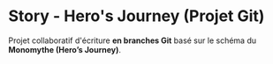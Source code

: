 # Story - Hero's Journey (Projet Git)

Projet collaboratif d'écriture **en branches Git** basé sur le schéma du **Monomythe (Hero’s Journey)**.

